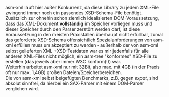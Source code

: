 asm-xml läuft hier außer Konkurrenz, da diese Library zu jedem XML-File zwingend immer noch ein passendes XSD-Schema-File benötigt.  
Zusätzlich zur ohnehin schon ziemlich idealisierten DOM-Voraussetzung, dass das XML-Dokument **vollständig** im Speicher vorliegen muss und dieser Speicher durch den Parser zerstört werden darf, ist diese Voraussetzung in den meisten Praxisfällen überhaupt nicht erfüllbar, zumal das geforderte XSD-Schema offensichtlich Spezialanforderungen von asm-xml erfüllen muss um akzeptiert zu werden - außerhalb der von asm-xml selbst gelieferten XML +XSD-Testdaten war es mir jedenfalls für alle anderen XML-Files nicht möglich, ein asm-tree "konformes" XSD-File zu erstellen (das jeweils aber immer W3C konform(!)) war.  
Weiterhin arbeitet asm-xml nur mit 32Bit, also max. mit 4GB (in der Praxis oft nur max. 1,4GB) großen Dateien/Speicherbereichen.  
Die von asm-xml selbst beigefügten Benchmarks, z.B. gegen *expat*, sind absolut sinnfrei, da hierbei ein SAX-Parser mit einem DOM-Parser verglichen wird.  

